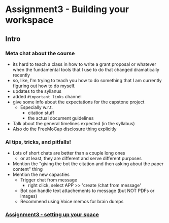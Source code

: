 # Assignment3 - Building your workspace 

## Intro
### Meta chat about the course
- its hard to teach a class in how to write a grant proposal or whatever when the fundamental tools that I use to do that changed dramatically recently 
- so, like, I'm trying to teach you how to do something that I am currently figuring out how to do myself. 
- updates to the syllanus
- added `#important links` channel
- give some info about the expectations for the capstone project
  - Especially w.r.t.
    - citation stuff
    - the actual document guidelines
- Talk about the general timelines expected (in the syllabus)
- Also do the FreeMoCap disclosure thing explicitly

### AI tips, tricks, and pitfalls!
- Lots of short chats are better than a couple long ones 
  - or at least, they are different and serve different purposes
- Mention the "giving the bot the citation and then asking about the paper content" thing
- Mention the new capacties
  - Trigger chat from message 
    - right click, select APP >> 'create /chat from message'
  - Bot can handle text attachements to message (but NOT PDFs or images)
  - Recommend using Voice memos for brain dumps 
 


###  [Assignment3 - setting up your space](assignment3-student-instructions.md)


